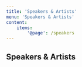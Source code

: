 ```yaml
---
title: 'Speakers & Artists'
menu: 'Speakers & Artists'
content:
    items:
        '@page': /speakers
---
```


## Speakers & Artists
